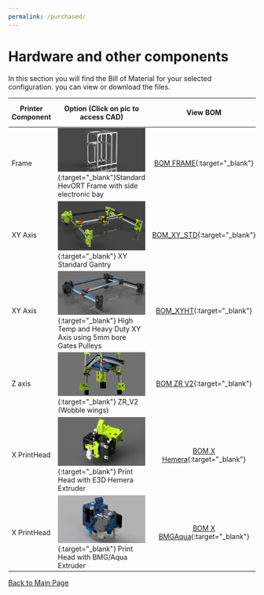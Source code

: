 ```yaml
---
permalink: /purchased/
---
```


# Hardware and other components

In this section you will find the Bill of Material for your selected configuration. you can view or download the files.

Printer Component|Option (Click on pic to access CAD)|View BOM|Download BOM (Excel)
-----------------|-----------------------------------| :----: |  :---------------:
Frame|[![alt text](/images/FrameThumb.png)](https://a360.co/2xUD9B9){:target="_blank"}Standard HevORT Frame with side electronic bay|[BOM FRAME](/bom/BOM_Frame_ElecExt.htm){:target="_blank"}|[Download](/bom/BOM_Frame_ElecExt.xlsx)  
XY Axis|[![alt text](/images/XYThumb.png)](https://a360.co/2UEaOHa){:target="_blank"} XY Standard Gantry|[BOM_XY_STD](/bom/BOM_XY_STD.htm){:target="_blank"}|[Download](/bom/BOM_XY_STD.xlsx)  
XY Axis|[![alt text](/images/XYHTThumb.png)](https://a360.co/2ZdCtjA){:target="_blank"} High Temp and Heavy Duty XY Axis using 5mm bore Gates Pulleys|[BOM_XYHT](/bom/BOM_XYHT.htm){:target="_blank"}|[Download](/bom/BOM_XYHT.xlsx)  
Z axis|[![alt text](/images/ZRV2Thumb.png)](https://a360.co/3gweJiw){:target="_blank"} ZR_V2 (Wobble wings)|[BOM ZR V2](/bom/BOM_ZR_V2.htm){:target="_blank"}|[Download](/bom/BOM_ZR_V2.xlsx)  
X PrintHead|[![alt text](/images/HemeraThumb.png)](https://a360.co/2U1i6ob){:target="_blank"} Print Head with E3D Hemera Extruder|[BOM X Hemera](/bom/BOM_X_Hemera.htm){:target="_blank"}|[Download](/bom/BOM_X_Hemera.xlsx)  
X PrintHead|[![alt text](/images/BMGAquaThumb.png)](https://a360.co/3fY7MFT){:target="_blank"} Print Head with BMG/Aqua Extruder|[BOM X BMGAqua](/bom/BOM_BMGAqua.htm){:target="_blank"}|[Download](/bom/BOM_BMGAqua.xlsx)   

[Back to Main Page](/README.md)
